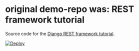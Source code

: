 # original demo-repo was: REST framework tutorial

Source code for the [Django REST framework tutorial][tut].

[tut]: http://www.django-rest-framework.org/tutorial/1-serialization

[![Deploy](https://www.herokucdn.com/deploy/button.svg)](https://heroku.com/deploy)
